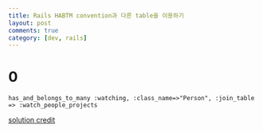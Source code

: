 ```yaml
---
title: Rails HABTM convention과 다른 table을 이용하기
layout: post
comments: true
category: [dev, rails]
--- 
```


# 0


    has_and_belongs_to_many :watching, :class_name=>"Person", :join_table => :watch_people_projects


[solution credit](http://tedhealey.blogspot.kr/2011/02/habtm-rails-with-different-table-name.html)





